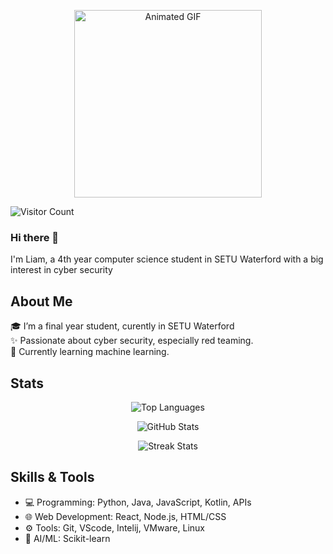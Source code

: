 <p align="center">
  <img src="https://github.com/user-attachments/assets/e2532c05-052a-43e6-b84a-8ad00e4e1ebb" alt="Animated GIF" width="300">
</p>

![Visitor Count](https://komarev.com/ghpvc/?username=LiamDoocey)

### Hi there 👋
I'm Liam, a 4th year computer science student in SETU Waterford with a big interest in cyber security<br>

## About Me

🎓 I’m a final year student, curently in SETU Waterford<br> 
✨ Passionate about cyber security, especially red teaming.<br>
🌱 Currently learning machine learning.<br>  

## Stats
<p align="center">
  <img src="https://github-readme-stats.vercel.app/api/top-langs/?username=LiamDoocey&theme=vue-dark&show_icons=true&hide_border=true&layout=compact" alt="Top Languages">
</p>
<p align="center">
  <img src="https://github-readme-stats.vercel.app/api?username=LiamDoocey&count_private=true&theme=vue-dark&show_icons=true&hide_border=true" alt="GitHub Stats">
</p>
<p align="center">
  <img src="https://github-readme-streak-stats.herokuapp.com/?user=LiamDoocey&theme=vue-dark&hide_border=true" alt="Streak Stats">
</p>

## Skills & Tools

- 💻 Programming: Python, Java, JavaScript, Kotlin, APIs
- 🌐 Web Development: React, Node.js, HTML/CSS
- ⚙️ Tools: Git, VScode, Intelij, VMware, Linux
- 🧠 AI/ML: Scikit-learn







